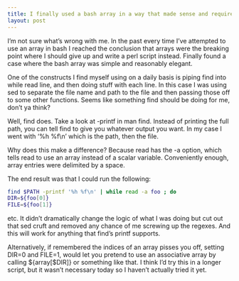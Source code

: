 ```yaml
---
title: I finally used a bash array in a way that made sense and required no googling
layout: post
---
```




I’m not sure what’s wrong with me. In the past every time I’ve attempted to use an array in bash I reached the conclusion that arrays were the breaking point where I should give up and write a perl script instead. Finally found a case where the bash array was simple and reasonably elegant.

One of the constructs I find myself using on a daily basis is piping find into while read line, and then doing stuff with each line. In this case I was using sed to separate the file name and path to the file and then passing those off to some other functions. Seems like something find should be doing for me, don’t ya think?

Well, find does. Take a look at -printf in man find. Instead of printing the full path, you can tell find to give you whatever output you want. In my case I went with ‘%h %f\n’ which is the path, then the file.

Why does this make a difference? Because read has the -a option, which tells read to use an array instead of a scalar variable. Conveniently enough, array entries were delimited by a space.

The end result was that I could run the following:

```sh
find $PATH -printf '%h %f\n' | while read -a foo ; do
DIR=${foo[0]}
FILE=${foo[1]}
```

etc. It didn’t dramatically change the logic of what I was doing but cut out that sed cruft and removed any chance of me screwing up the regexes. And this will work for anything that find’s printf supports.

Alternatively, if remembered the indices of an array pisses you off, setting DIR=0 and FILE=1, would let you pretend to use an associative array by calling ${array[$DIR]} or something like that. I think I’d try this in a longer script, but it wasn’t necessary today so I haven’t actually tried it yet.

